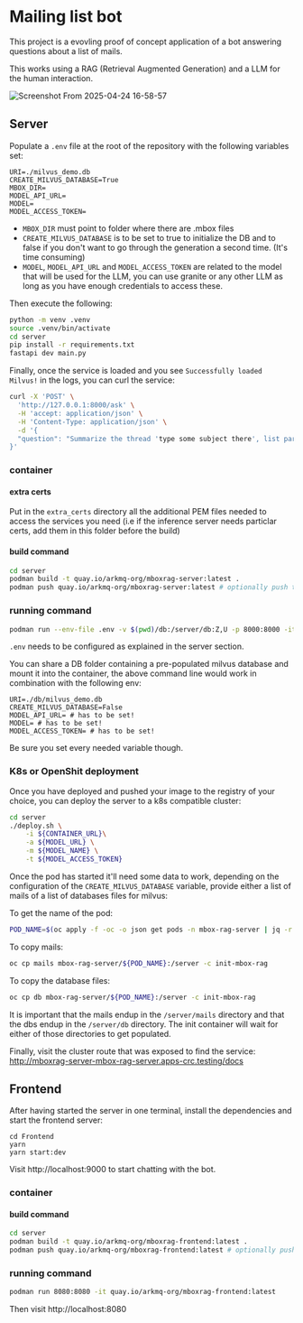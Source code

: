 # Mailing list bot

This project is a evovling proof of concept application of a bot answering
questions about a list of mails.

This works using a RAG (Retrieval Augmented Generation) and a LLM for the human
interaction.

![Screenshot From 2025-04-24 16-58-57](https://github.com/user-attachments/assets/e8f344d0-b7cd-41ac-a53c-afb127673a00)

## Server

Populate a `.env` file at the root of the repository with the following
variables set:

```
URI=./milvus_demo.db
CREATE_MILVUS_DATABASE=True
MBOX_DIR=
MODEL_API_URL=
MODEL=
MODEL_ACCESS_TOKEN=
```

* `MBOX_DIR` must point to folder where there are .mbox files
* `CREATE_MILVUS_DATABASE` is to be set to true to initialize the DB and to false
  if you don't want to go through the generation a second time. (It's time
  consuming)
* `MODEL`, `MODEL_API_URL` and `MODEL_ACCESS_TOKEN` are related to the model
  that will be used for the LLM, you can use granite or any other LLM as long as
  you have
  enough credentials to access these.

Then execute the following:

```bash
python -m venv .venv
source .venv/bin/activate
cd server
pip install -r requirements.txt
fastapi dev main.py
```

Finally, once the service is loaded and you see `Successfully loaded Milvus!` in
the logs, you can curl the service:

```bash
curl -X 'POST' \
  'http://127.0.0.1:8000/ask' \
  -H 'accept: application/json' \
  -H 'Content-Type: application/json' \
  -d '{
  "question": "Summarize the thread 'type some subject there', list participants and dates of responses"
}'
```

### container

#### extra certs

Put in the `extra_certs` directory all the additional PEM files needed to access
the services you need (i.e if the inference server needs particlar certs, add
them in this folder before the build)

#### build command

```bash
cd server
podman build -t quay.io/arkmq-org/mboxrag-server:latest .
podman push quay.io/arkmq-org/mboxrag-server:latest # optionally push to quay
```

### running command

```bash
podman run --env-file .env -v $(pwd)/db:/server/db:Z,U -p 8000:8000 -it quay.io/arkmq-org/mboxrag-server:latest
```

`.env` needs to be configured as explained in the server section.

You can share a DB folder containing a pre-populated milvus database and mount
it into the container, the above command line would work in combination with
the following env:

```
URI=./db/milvus_demo.db
CREATE_MILVUS_DATABASE=False
MODEL_API_URL= # has to be set!
MODEL= # has to be set!
MODEL_ACCESS_TOKEN= # has to be set!
```

Be sure you set every needed variable though.


### K8s or OpenShit deployment

Once you have deployed and pushed your image to the registry of your choice, you
can deploy the server to a k8s compatible cluster:

```bash
cd server
./deploy.sh \
    -i ${CONTAINER_URL}\
    -a ${MODEL_URL} \
    -m ${MODEL_NAME} \
    -t ${MODEL_ACCESS_TOKEN}
```

Once the pod has started it'll need some data to work, depending on the
configuration of the `CREATE_MILVUS_DATABASE` variable, provide either a list of
mails of a list of databases files for milvus:

To get the name of the pod:

```bash
POD_NAME=$(oc apply -f -oc -o json get pods -n mbox-rag-server | jq -r .items[0].metadata.name)
```

To copy mails:

```bash
oc cp mails mbox-rag-server/${POD_NAME}:/server -c init-mbox-rag
```

To copy the database files:

```bash
oc cp db mbox-rag-server/${POD_NAME}:/server -c init-mbox-rag
```

It is important that the mails endup in the `/server/mails` directory and that
the dbs endup in the `/server/db` directory. The init container will wait for
either of those directories to get populated.

Finally, visit the cluster route that was exposed to find the service:
http://mboxrag-server-mbox-rag-server.apps-crc.testing/docs

## Frontend

After having started the server in one terminal, install the dependencies and
start the frontend server:

```
cd Frontend
yarn
yarn start:dev
```

Visit http://localhost:9000 to start chatting with the bot.

### container

#### build command

```bash
cd server
podman build -t quay.io/arkmq-org/mboxrag-frontend:latest .
podman push quay.io/arkmq-org/mboxrag-frontend:latest # optionally push to quay
```

### running command

```bash
podman run 8080:8080 -it quay.io/arkmq-org/mboxrag-frontend:latest
```

Then visit http://localhost:8080
